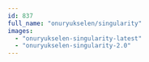 ```yaml
---
id: 837
full_name: "onuryukselen/singularity"
images: 
  - "onuryukselen-singularity-latest"
  - "onuryukselen-singularity-2.0"
---
```

